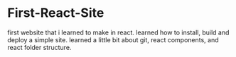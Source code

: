 # First-React-Site

first website that i learned to make in react. learned how to install, build and deploy a simple site. learned a little bit about git, react components, and react folder structure.
